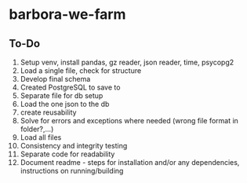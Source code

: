 # barbora-we-farm

## To-Do

1. Setup venv, install pandas, gz reader, json reader, time, psycopg2
2. Load a single file, check for structure
3. Develop final schema
4. Created PostgreSQL to save to 
5. Separate file for db setup
6. Load the one json to the db
7. create reusability
8. Solve for errors and exceptions where needed (wrong file format in folder?,...)
9. Load all files
10. Consistency and integrity testing
11. Separate code for readability
12. Document readme - steps for installation and/or any dependencies, instructions on running/building
 
